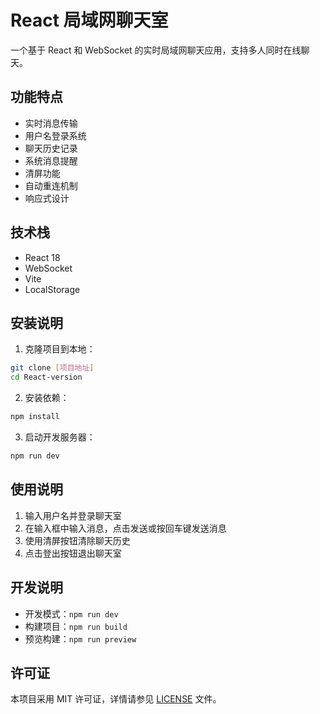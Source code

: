 # React 局域网聊天室

一个基于 React 和 WebSocket 的实时局域网聊天应用，支持多人同时在线聊天。

## 功能特点

- 实时消息传输
- 用户名登录系统
- 聊天历史记录
- 系统消息提醒
- 清屏功能
- 自动重连机制
- 响应式设计

## 技术栈

- React 18
- WebSocket
- Vite
- LocalStorage

## 安装说明

1. 克隆项目到本地：

```bash
git clone [项目地址]
cd React-version
```

2. 安装依赖：

```bash
npm install
```

3. 启动开发服务器：

```bash
npm run dev
```

## 使用说明

1. 输入用户名并登录聊天室
2. 在输入框中输入消息，点击发送或按回车键发送消息
3. 使用清屏按钮清除聊天历史
4. 点击登出按钮退出聊天室

## 开发说明

- 开发模式：`npm run dev`
- 构建项目：`npm run build`
- 预览构建：`npm run preview`

## 许可证

本项目采用 MIT 许可证，详情请参见 [LICENSE](./LICENSE) 文件。
